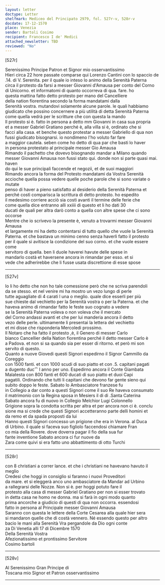 ```yaml
---
layout: letter
doctype: Letter
shelfmark: Mediceo del Principato 2979, fol. 527r-v, 528r-v
docdate: 17-12-1570
place: Venezia
sender: Bartoli Cosimo
recipient: Francesco I de' Medici
attached_newsletter: TBD
reviewed: "No"
---
```


[527r]  
  
  
Serenissimo Principe Patron et Signor mio osservantissimo  
Hieri circa 22 hore passate comparse qui Lorenzo Cantini con lo spaccio de  
.14. di V. Serenita. per il quale io inteso lo animo della Serenità Paterna  
circa il protesto da farsi a messer Giovanni d'Amausa per conto del Corno  
di Unicorno. et informatomi di quanto occorreva di qua. fare. ho  
questa mattina fatto detto protesto per mano del Cancelliere  
della nation fiorentina secondo la forma mandatami dalla  
Serenità vostra. mutandovi solamente alcune parole. le quali habbiamo  
giudicato che possino concernere a più utilità di detta Serenità Paterna  
come quella vedrà per le scritture che con questa la mando  
Il protesto si è. fatto in persona a detto mm Giovanni in casa sua propria  
et a messer Gabriel Gratiano perché è, alla villa si è, ordinato che si  
facci alla casa. et benche questo protestar a messer Gabriello di qua non  
fussi giudicato bisognarsi. io nondimeno l'ho voluto far fare  
a maggior cautela. seben come ho detto di qua par che basti lo haver  
in persona protestato al principale messer Gio Amausa  
Rimando il pachetto che dovevo bisognando mandar a Milano quando  
messer Giovanni Amausa non fussi stato qui. donde non si parte quasi mai. haven  
do qui le sue principali faccende et negozii, et de suoi maggiori  
Rimando ancora la forma del Protesto mandatami da Vostra Serenità  
accioche quella possa vedere quelle poche parole che si sono variate o mutate  
penso di haver a pieno satisfatto al desiderio della Serenità Paterna et  
perché costì comparisca la scrittura di detto protesto. ho espedito  
il medesimo corriere acciò sia costì avanti il termine delle ferie che  
come quella dice entranno alli xxiiii di questo et li ho dati 30  
ducati de quali per altra darò conto a quella con altre spese che ci sono  
occorse  
Mentre che io scrivevo la presente è, venuto a trovarmi messer Giovanni Amausa  
et largamente mi ha detto contentarsi di tutto quello che vuole la Serenità  
Paterna. et che bastava un minimo cenno senza haverli fatto il protesto  
per il quale si avitisce la condizione del suo corno. et che vuole essere come  
servitoro di quella. ben li duole haverei havute delle spese in  
mandarlo costà et haversene ancora in rimandar per esso. et si  
vede che adherirebbe che li fusse usata discrettione di esse spose  
  
---  

[527v]  
  
  
Io li ho detto che non ho tale comessione però che ne scriva parendoli  
da se stesso. et nel venire mi ha mostro un vezo lungo di perle  
tutte aguagliate di 4 carati l una o meglio. quale dice esserli per più  
sue chieste dal vechietto per la Serenità vostra o per la Paterna. et che  
haveva animo di rimandar fatto le feste suo cognato a vedere  
se la Serenità Paterna voleva o non voleva che il mercato  
del Corno andassi avanti et che per lui manderia ancora il detto  
vezo delle perle. ultimamente li presentai la lettera del vechietto  
et mi disse che risponderia Mercoledi prossimo.  
Il Notaro che ha fatto il protesto ,è, il Genero di messer Carlo  
bianco Cancellier della Nation fiorentina perché il detto messer Carlo è  
a Padova. et non si sa quando sia per esser di ritorno. et però mi son  
servito di questo.  
Quanto a nuove Giovedi questi Signori espedirno il Signor Cammillo da Coreggio  
con 1500 fanti. et con 1000 scudi di suo piatto et con .5. capitani pagati  
a dugento duc⁀ l anno per uno. Espedirno ancora il Conte Giambata  
Malatesta con 800 fanti et 600 ducati di suo piatto et duoi Capi  
pagatili. Ordinando che tutti li capitani che devono far gente sieno qui  
subito doppo le feste. Sabato lo Ambasciatore franzese fu  
in Collegio a dar conto a questi Signori come il suo Re haveva consumato  
il matrimonio con la Regina sposa in Mesiers il di di .Santa Caterina  
Sabato ancora fu di nuovo in Collegio Melchior Lugi Colonnello  
Grigione sopra la condotta scritta per altra et per ancora non ci è. conclu  
sione ma si crede che questi Signori accetteranno parte delli homini et  
da remo et da spada proposti da lui  
Hanno questi Signori concesso un prigione che era in Verona. al Duca  
di Urbino. il quale si faceva suo figliolo faccendosi chiamare Fran  
co mia della Rovere. dove doverra pagar il fio della sua fur  
fante inventione Sabato ancora ci fur nuove da  
Zara come quivi si era fatto uno abbattimento di otto Turchi  
  
---  

[528r]  
  
  
con 8 christiani a correr lance. et che i christiani ne havevano havuto il meglio  
Credesi che hoggi in consiglio si faranno i nuovi Proveditori  
da mare. et si eleggerà anco uno ambasciatore da Mandar ad Urbino  
a rallegrarsi delle Nozze. Non si è. per hoggi potuto fare il  
protesto alla casa di messer Gabriel Gratiano per non si esser trovato  
in detta casa ne homo ne donna. ma si farà in ogni modo quanto  
prima ancorche a giudicio di questi di qua non occorra. essendosi  
fatto in persona al Principale messer Giovanni Amausa  
Saranno con questa le lettere della Corte Cesarea alla quale hier sera  
si mandaron quelle che di costà vennero. Né essendo questo per altro  
bacio le mani alla Serenità Vra pergandole da Dio ogni conte  
za Di Venetia alli 17 di Dicembre 1570  
Della Serenità Vostra  
Afezionatissimo et prontissimo Servitore  
Cosimo bartoli  
  
---  

[528v]  
  
  
Al Serenissimo Gran Principe di  
Toscana mio Signor et Patron osservantissimo  
  
---  

